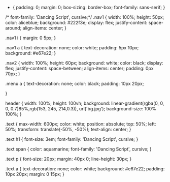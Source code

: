 * {
    padding: 0;
    margin: 0;
    box-sizing: border-box;
    font-family: sans-serif;
}

/* font-family: 'Dancing Script', cursive;*/
.nav1 {
    width: 100%;
    height: 50px;
    color: aliceblue;
    background: #222f3e;
    display: flex;
    justify-content: space-around;
    align-items: center;
}

.nav1 i {
    margin: 0 5px;
}

.nav1 a {
    text-decoration: none;
    color: white;
    padding: 5px 10px;
    background: #e67e22;
}

.nav2 {
    width: 100%;
    height: 60px;
    background: white;
    color: black;
    display: flex;
    justify-content: space-between;
    align-items: center;
    padding: 0px 70px;
}

.menu a {
    text-decoration: none;
    color: black;
    padding: 10px 20px;

}

header {
    width: 100%;
    height: 100vh;
    background: linear-gradient(rgba(0, 0, 0, 0.7)85%,rgb(153, 245, 214,0.3)), url('bg.jpg');
    background-size: 100% 100%;
}

.text {
    max-width: 600px;
    color: white;
    position: absolute;
    top: 50%;
    left: 50%;
    transform: translate(-50%, -50%);
    text-align: center;
}

.text h1 {
    font-size: 3em;
    font-family: 'Dancing Script', cursive;
}

.text span {
    color: aquamarine;
    font-family: 'Dancing Script', cursive;
}

.text p {
    font-size: 20px;
    margin: 40px 0;
    line-height: 30px;
}

.text a {
    text-decoration: none;
    color: white;
    background: #e67e22;
    padding: 10px 20px;
    margin: 0 15px;
}
